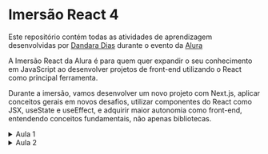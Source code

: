 # Imersão React 4

Este repositório contém todas as atividades de aprendizagem desenvolvidas por <a href="https://www.linkedin.com/in/dandara-dias/">Dandara Dias</a> durante o evento da <a href="https://www.alura.com.br/imersao-react">Alura</a> 

A Imersão React da Alura é para quem quer expandir o seu conhecimento em JavaScript ao desenvolver projetos de front-end utilizando o React como principal ferramenta. 

Durante a imersão, vamos desenvolver um novo projeto com Next.js, aplicar conceitos gerais em novos desafios, utilizar componentes do React como JSX, useState e useEffect, e adquirir maior autonomia como front-end, entendendo conceitos fundamentais, não apenas bibliotecas.

<details>
  <summary>Aula 1</summary>
  
  Na primeira aula de React, começamos a desenvolver uma área de login no Aluracord (inspirado no Discord). Criamos desde o package.json até os arquivos bases do Next.js para iniciar nosso projeto, além de ter o CSS-in-JS com styled-jsx para cuidar da camada de estilo da nossa aplicação.
  
  Também foi possível customizar o Aluracord, escolhendo um tema da nossa preferência entre filmes, séries, esportes, desenhos etc. Nesse caso, o tema escolhido foi a série britânica Doctor Who, da BBC.
  
  Por fim, foi feito o deploy do Aluracord na <a href="https://alura-doctor-who.vercel.app/">Vercel</a>.
  
  <p align="center">
  <img src="aluracord-aula1.gif" width="450px">
  </p>
</details>

<details>
  <summary>Aula 2</summary>
  
  Na segunda aula, aprendemos a lidar com o state do React e como trabalhar com eventos como onClick e onSubmit. Na página de login, agora é possível escrever o nome do usuário do GitHub para entrar no chat. Também demos início a página de chat, ainda sem muitas personalizações.
  
  Como detalhes adicionais, o nome e foto de usuário são alterados automaticamente na área ao lado do formulário, onde o nome também conta com um link para o perfil real do GitHub.
  
  Por fim, foi feito o deploy do Aluracord na <a href="https://alura-doctor-who.vercel.app/">Vercel</a>.
  
  <p align="center">
  <img src="aluracord-aula2.gif" width="450px">
  </p>
</details>

